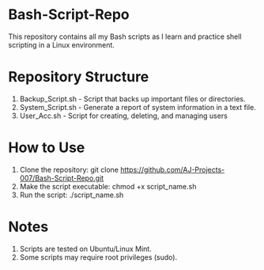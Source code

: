 # Bash-Script-Repo
This repository contains all my Bash scripts as I learn and practice shell scripting in a Linux environment.

# Repository Structure
1. Backup_Script.sh - Script that backs up important files or directories.
2. System_Script.sh - Generate a report of system information in a text file.
3. User_Acc.sh - Script for creating, deleting, and managing users

# How to Use
1. Clone the repository: git clone https://github.com/AJ-Projects-007/Bash-Script-Repo.git
2. Make the script executable: chmod +x script_name.sh
3. Run the script: ./script_name.sh

# Notes
1. Scripts are tested on Ubuntu/Linux Mint.
2. Some scripts may require root privileges (sudo).
